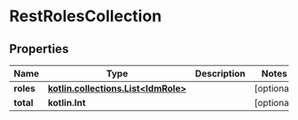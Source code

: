 
# RestRolesCollection

## Properties
| Name | Type | Description | Notes |
| ------------ | ------------- | ------------- | ------------- |
| **roles** | [**kotlin.collections.List&lt;IdmRole&gt;**](IdmRole.md) |  |  [optional] |
| **total** | **kotlin.Int** |  |  [optional] |
